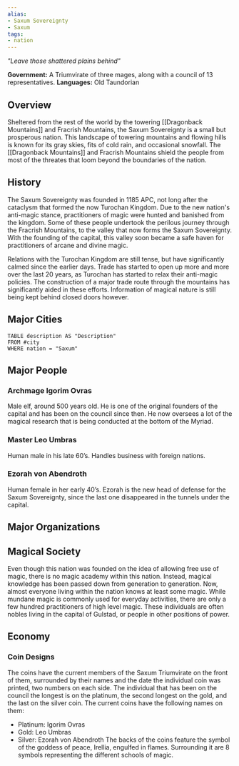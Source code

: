 ```yaml
---
alias: 
- Saxum Sovereignty
- Saxum
tags:
- nation
---
```

*"Leave those shattered plains behind"*

**Government:** A Triumvirate of three mages, along with a council of 13 representatives.
**Languages:** Old Taundorian

## Overview
Sheltered from the rest of the world by the towering [[Dragonback Mountains]] and Fracrish Mountains, the Saxum Sovereignty is a small but prosperous nation. This landscape of towering mountains and flowing hills is known for its gray skies, fits of cold rain, and occasional snowfall. The [[Dragonback Mountains]] and Fracrish Mountains shield the people from most of the threates that loom beyond the boundaries of the nation.
## History
The Saxum Sovereignty was founded in 1185 APC, not long after the cataclysm that formed the now Turochan Kingdom. Due to the new nation's anti-magic stance, practitioners of magic were hunted and banished from the kingdom. Some of these people undertook the perilous journey through the Fracrish Mountains, to the valley that now forms the Saxum Sovereignty. With the founding of the capital, this valley soon became a safe haven for practitioners of arcane and divine magic.

Relations with the Turochan Kingdom are still tense, but have significantly calmed since the earlier days. Trade has started to open up more and more over the last 20 years, as Turochan has started to relax their anti-magic policies. The construction of a major trade route through the mountains has significantly aided in these efforts. Information of magical nature is still being kept behind closed doors however.
## Major Cities
```dataview
TABLE description AS "Description"
FROM #city
WHERE nation = "Saxum"
```
## Major People
### Archmage Igorim Ovras
Male elf, around 500 years old. He is one of the original founders of the capital and has been on the council since then. He now oversees a lot of the magical research that is being conducted at the bottom of the Myriad.

### Master Leo Umbras
Human male in his late 60’s. Handles business with foreign nations.

### Ezorah von Abendroth
Human female in her early 40’s. Ezorah is the new head of defense for the Saxum Sovereignty, since the last one disappeared in the tunnels under the capital.

## Major Organizations

## Magical Society
Even though this nation was founded on the idea of allowing free use of magic, there is no magic academy within this nation. Instead, magical knowledge has been passed down from generation to generation. Now, almost everyone living within the nation knows at least some magic. While mundane magic is commonly used for everyday activities, there are only a few hundred practitioners of high level magic. These individuals are often nobles living in the capital of Gulstad, or people in other positions of power.

## Economy

### Coin Designs
The coins have the current members of the Saxum Triumvirate on the front of them, surrounded by their names and the date the individual coin was printed, two numbers on each side. The individual that has been on the council the longest is on the platinum, the second longest on the gold, and the last on the silver coin. The current coins have the following names on them:
- Platinum: Igorim Ovras
- Gold: Leo Umbras
- Silver: Ezorah von Abendroth
The backs of the coins feature the symbol of the goddess of peace, Irellia, engulfed in flames. Surrounding it are 8 symbols representing the different schools of magic.

